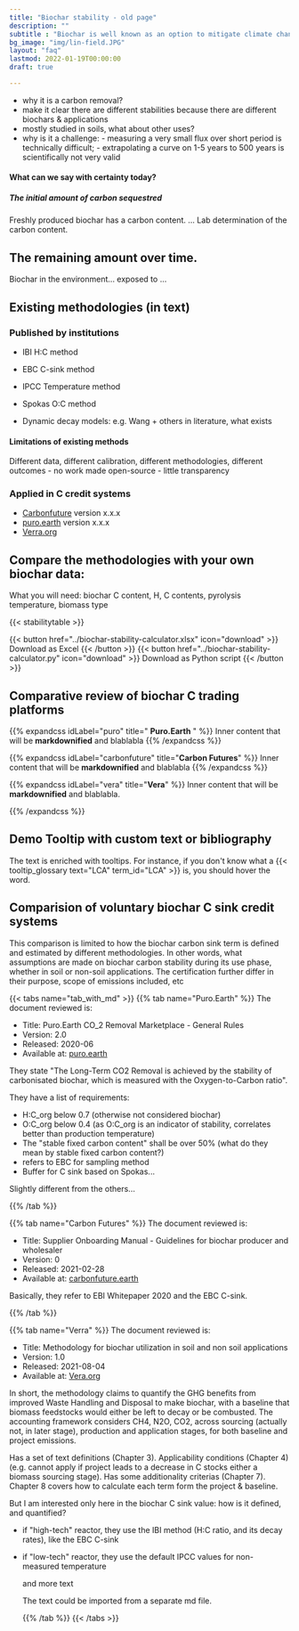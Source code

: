 ```yaml
---
title: "Biochar stability - old page"
description: ""
subtitle : "Biochar is well known as an option to mitigate climate change. Here, we want to give the big picture & revisit some of the basic science behind it."
bg_image: "img/lin-field.JPG"
layout: "faq"
lastmod: 2022-01-19T00:00:00
draft: true

---
```



 - why it is a carbon removal?
  - make it clear there are different stabilities because there are different biochars & applications
  - mostly studied in soils, what about other uses?
  - why is it a challenge: - measuring a very small flux over short period is technically difficult; - extrapolating a curve on 1-5 years to 500 years is scientifically not very valid


#### What can we say with certainty today?

##### The initial amount of carbon sequestred

Freshly produced biochar has a carbon content. ...
Lab determination of the carbon content. 

## The remaining amount over time.

Biochar in the environment... exposed to ...

## Existing methodologies (in text)

### Published by institutions
- IBI H:C method
- EBC C-sink method
- IPCC Temperature method
- Spokas O:C method

- Dynamic decay models: e.g. Wang + others in literature, what exists
#### Limitations of existing methods
Different data, different calibration, different methodologies, different outcomes - no work made open-source - little transparency

### Applied in C credit systems
- [Carbonfuture](https://www.carbonfuture.earth/) version x.x.x
- [puro.earth](https://puro.earth/) version x.x.x
- [Verra.org](https://verra.org/methodology-for-biochar-utilization-in-soil-and-non-soil-applications-open-for-public-comment/)


## Compare the methodologies with your own biochar data:
What you will need: biochar C content, H, C contents, pyrolysis temperature, biomass type

{{< stabilitytable >}}

{{< button href="../biochar-stability-calculator.xlsx" icon="download" >}} Download as Excel {{< /button >}}
{{< button href="../biochar-stability-calculator.py" icon="download" >}} Download as Python script {{< /button >}}


## Comparative review of biochar C trading platforms

{{% expandcss idLabel="puro" title=" **Puro.Earth** " %}}
  Inner content that will be **markdownified** and blablabla
{{% /expandcss %}}

{{% expandcss idLabel="carbonfuture" title="**Carbon Futures**" %}}
  Inner content that will be **markdownified** and blablabla
{{% /expandcss %}}

{{% expandcss idLabel="vera" title="**Vera**" %}}
  Inner content that will be **markdownified** and blablabla.
 
{{% /expandcss %}}

## Demo Tooltip with custom text or bibliography

The text is enriched with tooltips. For instance, if you don't know what a {{< tooltip_glossary text="LCA" term_id="LCA" >}} is, you should hover the word.

## Comparision of voluntary biochar C sink credit systems

This comparison is limited to how the biochar carbon sink term is defined and estimated by different methodologies. In other words, what assumptions are made on biochar carbon stability during its use phase, whether in soil or non-soil applications. The certification further differ in their purpose, scope of emissions included, etc 

{{< tabs name="tab_with_md" >}}
  {{% tab name="Puro.Earth" %}}
The document reviewed is:
- Title: Puro.Earth CO_2 Removal Marketplace - General Rules
- Version: 2.0
- Released: 2020-06
- Available at: [puro.earth](https://puro.earth/methodologies/)

They state "The Long-Term CO2 Removal is achieved by the stability of carbonisated biochar, which is measured with the Oxygen-to-Carbon ratio".

They have a list of requirements:
- H:C_org below 0.7 (otherwise not considered biochar)
- O:C_org below 0.4 (as O:C_org is an indicator of stability, correlates better than production temperature)
- The "stable fixed carbon content" shall be over 50% (what do they mean by stable fixed carbon content?)
- refers to EBC for sampling method
- Buffer for C sink based on Spokas...

Slightly different from the others...

  {{% /tab %}}

  {{% tab name="Carbon Futures" %}}
The document reviewed is:
- Title: Supplier Onboarding Manual - Guidelines for biochar producer and wholesaler
- Version: 0
- Released: 2021-02-28
- Available at: [carbonfuture.earth](https://www.carbonfuture.earth/resources)

Basically, they refer to EBI Whitepaper 2020 and the EBC C-sink.

  {{% /tab %}}

  {{% tab name="Verra" %}}
The document reviewed is:
- Title: Methodology for biochar utilization in soil and non soil applications
- Version: 1.0
- Released: 2021-08-04
- Available at: [Vera.org](https://verra.org/methodology/methodology-for-biochar-utilization-in-soil-and-non-soil-applications/)

In short, the methodology claims to quantify the GHG benefits from improved Waste Handling and Disposal to make biochar, with a baseline that biomass feedstocks would either be left to decay or be combusted. The accounting framework considers CH4, N2O, CO2, across sourcing (actually not, in later stage), production and application stages, for both baseline and project emissions.

Has a set of text definitions (Chapter 3). Applicability conditions (Chapter 4) (e.g. cannot apply if project leads to a decrease in C stocks either a biomass sourcing stage). Has some additionality criterias (Chapter 7). Chapter 8 covers how to calculate each term form the project & baseline. 

But I am interested only here in the biochar C sink value: how is it defined, and quantified?
- if "high-tech" reactor, they use the IBI method (H:C ratio, and its decay rates), like the EBC C-sink 
- if "low-tech" reactor, they use the default IPCC values for non-measured temperature




  and more text 

  The text could be imported from a separate md file.

  {{% /tab %}}
{{< /tabs >}}
